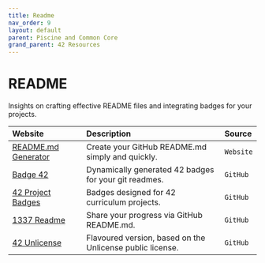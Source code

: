 ```yaml
---
title: Readme
nav_order: 9
layout: default
parent: Piscine and Common Core
grand_parent: 42 Resources
---
```


# **README**

Insights on crafting effective README files and integrating badges for your projects.

| Website | Description | Source |
| :------ | :---------- | :----- |
| [README.md Generator](https://profile-readme-generator.com)                  | Create your GitHub README.md simply and quickly.          | `Website` |
| [Badge 42](https://github.com/JaeSeoKim/badge42)                             | Dynamically generated 42 badges for your git readmes.     | `GitHub`  |
| [42 Project Badges](https://github.com/vinicius-f-pereira/42-project-badges) | Badges designed for 42 curriculum projects.               | `GitHub`  |
| [1337 Readme](https://github.com/mohouyizme/1337-readme)                     | Share your progress via GitHub README.md.                 | `GitHub`  |
| [42 Unlicense](https://github.com/gcamerli/42unlicense)                      | Flavoured version, based on the Unlicense public license. | `GitHub`  |